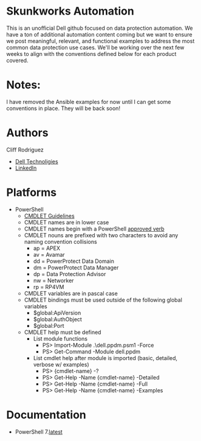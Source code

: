 # Skunkworks Automation
This is an unofficial Dell github focused on data protection automation.
We have a ton of additional automation content coming but we want to ensure we post meaningful, relevant, and functional examples to address the most common data protection use cases.
We'll be working over the next few weeks to align with the conventions defined below for each product covered.

# Notes:
I have removed the Ansible examples for now until I can get some conventions in place. They will be back soon!

# Authors
Cliff Rodriguez
  * [Dell Technoligies](https://www.dell.com/en-us)
  * [LinkedIn](https://www.linkedin.com/in/cliff-rodriguez-6673422b/)
# Platforms
* PowerShell
  * [CMDLET Guidelines](https://learn.microsoft.com/en-us/powershell/scripting/developer/cmdlet/strongly-encouraged-development-guidelines?view=powershell-7.3)
  * CMDLET names are in lower case
  * CMDLET names begin with a PowerShell [approved verb](https://learn.microsoft.com/en-us/powershell/scripting/developer/cmdlet/approved-verbs-for-windows-powershell-commands?view=powershell-7.3)
  * CMDLET nouns are prefixed with two characters to avoid any naming convention collisions
    * ap = APEX
    * av = Avamar
    * dd = PowerProtect Data Domain
    * dm = PowerProtect Data Manager
    * dp = Data Protection Advisor
    * nw = Networker
    * rp = RP4VM
  * CMDLET variables are in pascal case
  * CMDLET bindings must be used outside of the following global variables
    * $global:ApiVersion
    * $global:AuthObject
    * $global:Port
  * CMDLET help must be defined
    * List module functions
      * PS> Import-Module .\dell.ppdm.psm1 -Force
      * PS> Get-Command -Module dell.ppdm
    * List cmdlet help after module is imported (basic, detailed, verbose w/ examples)
      * PS> {cmdlet-name} -?
      * PS> Get-Help -Name {cmdlet-name} -Detailed
      * PS> Get-Help -Name {cmdlet-name} -Full
      * PS> Get-Help -Name {cmdlet-name} -Examples
# Documentation
* PowerShell 7.[latest](https://learn.microsoft.com/en-us/powershell)
